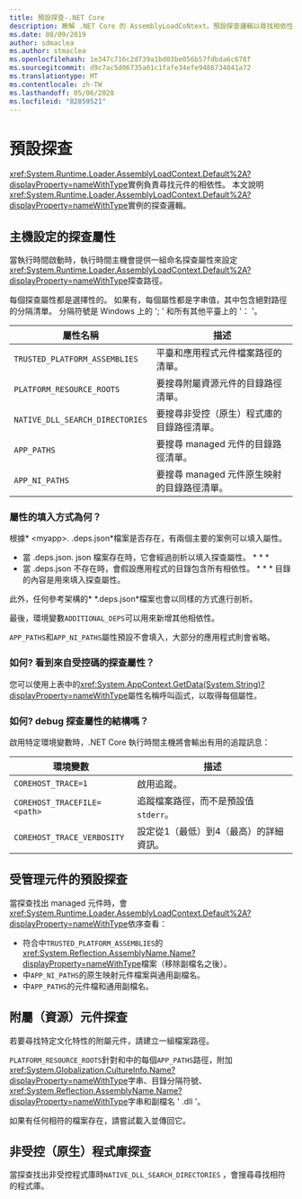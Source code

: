 ```yaml
---
title: 預設探查-.NET Core
description: 瞭解 .NET Core 的 AssemblyLoadCoNtext。預設探查邏輯以尋找相依性。
ms.date: 08/09/2019
author: sdmaclea
ms.author: stmaclea
ms.openlocfilehash: 1e347c716c2d739a1bd03be056b57fdbda6c678f
ms.sourcegitcommit: d9c7ac5d06735a01c1fafe34efe9486734841a72
ms.translationtype: MT
ms.contentlocale: zh-TW
ms.lasthandoff: 05/06/2020
ms.locfileid: "82859521"
---
```

# <a name="default-probing"></a>預設探查

<xref:System.Runtime.Loader.AssemblyLoadContext.Default%2A?displayProperty=nameWithType>實例負責尋找元件的相依性。 本文說明<xref:System.Runtime.Loader.AssemblyLoadContext.Default%2A?displayProperty=nameWithType>實例的探查邏輯。

## <a name="host-configured-probing-properties"></a>主機設定的探查屬性

當執行時間啟動時，執行時間主機會提供一組命名探查屬性來設定<xref:System.Runtime.Loader.AssemblyLoadContext.Default%2A?displayProperty=nameWithType>探查路徑。

每個探查屬性都是選擇性的。 如果有，每個屬性都是字串值，其中包含絕對路徑的分隔清單。 分隔符號是 Windows 上的 '; ' 和所有其他平臺上的 '： '。

|屬性名稱                 |描述  |
|------------------------------|---------|
|`TRUSTED_PLATFORM_ASSEMBLIES`   | 平臺和應用程式元件檔案路徑的清單。 |
|`PLATFORM_RESOURCE_ROOTS`       | 要搜尋附屬資源元件的目錄路徑清單。 |
|`NATIVE_DLL_SEARCH_DIRECTORIES` | 要搜尋非受控（原生）程式庫的目錄路徑清單。        |
|`APP_PATHS`                     | 要搜尋 managed 元件的目錄路徑清單。 |
|`APP_NI_PATHS`                  | 要搜尋 managed 元件原生映射的目錄路徑清單。 |

### <a name="how-are-the-properties-populated"></a>屬性的填入方式為何？

根據* \<myapp>. .deps.json*檔案是否存在，有兩個主要的案例可以填入屬性。

- 當 .deps.json. json 檔案存在時，它會經過剖析以填入探查屬性。 * \* *
- 當 .deps.json 不存在時，會假設應用程式的目錄包含所有相依性。 * \* * 目錄的內容是用來填入探查屬性。

此外，任何參考架構的* \*.deps.json*檔案也會以同樣的方式進行剖析。

最後，環境變數`ADDITIONAL_DEPS`可以用來新增其他相依性。

`APP_PATHS`和`APP_NI_PATHS`屬性預設不會填入，大部分的應用程式則會省略。

### <a name="how-do-i-see-the-probing-properties-from-managed-code"></a>如何? 看到來自受控碼的探查屬性？

您可以使用上表中的<xref:System.AppContext.GetData(System.String)?displayProperty=nameWithType>屬性名稱呼叫函式，以取得每個屬性。

### <a name="how-do-i-debug-the-probing-properties-construction"></a>如何? debug 探查屬性的結構嗎？

啟用特定環境變數時，.NET Core 執行時間主機將會輸出有用的追蹤訊息：

|環境變數        |描述  |
|----------------------------|---------|
|`COREHOST_TRACE=1`          |啟用追蹤。|
|`COREHOST_TRACEFILE=<path>` |追蹤檔案路徑，而不是預設值`stderr`。|
|`COREHOST_TRACE_VERBOSITY`  |設定從1（最低）到4（最高）的詳細資訊。|

## <a name="managed-assembly-default-probing"></a>受管理元件的預設探查

當探查找出 managed 元件時，會<xref:System.Runtime.Loader.AssemblyLoadContext.Default%2A?displayProperty=nameWithType>依序查看：

- 符合中`TRUSTED_PLATFORM_ASSEMBLIES`的<xref:System.Reflection.AssemblyName.Name?displayProperty=nameWithType>檔案（移除副檔名之後）。
- 中`APP_NI_PATHS`的原生映射元件檔案與通用副檔名。
- 中`APP_PATHS`的元件檔和通用副檔名。

## <a name="satellite-resource-assembly-probing"></a>附屬（資源）元件探查

若要尋找特定文化特性的附屬元件，請建立一組檔案路徑。

`PLATFORM_RESOURCE_ROOTS`針對和中的每個`APP_PATHS`路徑，附加<xref:System.Globalization.CultureInfo.Name?displayProperty=nameWithType>字串、目錄分隔符號、 <xref:System.Reflection.AssemblyName.Name?displayProperty=nameWithType>字串和副檔名 ' .dll '。

如果有任何相符的檔案存在，請嘗試載入並傳回它。

## <a name="unmanaged-native-library-probing"></a>非受控（原生）程式庫探查

當探查找出非受控程式庫時`NATIVE_DLL_SEARCH_DIRECTORIES` ，會搜尋尋找相符的程式庫。
